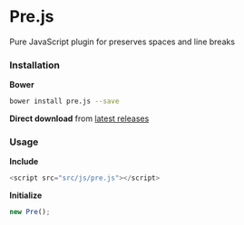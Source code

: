 # Pre.js
Pure JavaScript plugin for preserves spaces and line breaks


### Installation
**Bower**
```sh
bower install pre.js --save
```
**Direct download** from [latest releases](https://github.com/renjithvk/pre.js/releases)


### Usage
**Include**
```js
<script src="src/js/pre.js"></script>
```
**Initialize**
```js
new Pre();
```